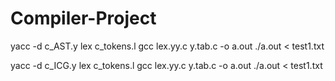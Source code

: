 # Compiler-Project
yacc -d c_AST.y
lex c_tokens.l
gcc lex.yy.c y.tab.c -o a.out
./a.out < test1.txt

yacc -d c_ICG.y
lex c_tokens.l
gcc lex.yy.c y.tab.c -o a.out
./a.out < test1.txt
